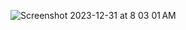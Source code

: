 ![Screenshot 2023-12-31 at 8 03 01 AM](https://github.com/laodefardin/siakademik/assets/22639765/793814e2-1907-472b-855c-a995f7753620)
